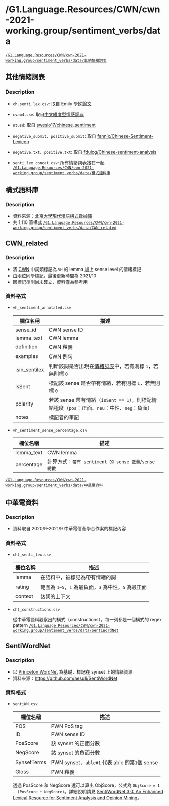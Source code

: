# /G1.Language.Resources/CWN/cwn-2021-working.group/sentiment_verbs/data


<a href='https://drive.google.com/drive/folders/1hAgCmKFqk_V8uDxP7ujKgfXG-FTb9SD2' target='_blank' class='drive-location'><code>/G1.Language.Resources/CWN/cwn-2021-working.group/sentiment_verbs/data/其他情緒詞表</code></a>

## 其他情緒詞表

### Description

- `ch.senti.lex.csv`: 取自 Emily 學姊[論文](https://drive.google.com/file/d/14v2a9-psPfcANa59dTL2HyLpCC-wL2LY/view?usp=sharing)

- `cvaw4.csv`: 取自[中文維度型情感詞典](http://nlp.innobic.yzu.edu.tw/resources/cvaw.html)

- `ntusd`: 取自 [sweslo17/chinese_sentiment](https://github.com/sweslo17/chinese_sentiment)

- `negative_submit`、`positive_submit`: 取自 [fannix/Chinese-Sentiment-Lexicon](https://github.com/fannix/Chinese-Sentiment-Lexicon)

- `negative.txt`、`positive.txt`: 取自 [fdulcg/Chinese-sentiment-analysis](https://github.com/fdulcg/Chinese-sentiment-analysis)

-  `senti_lex_concat.csv`: 所有情緒詞表接在一起
<a href='https://drive.google.com/drive/folders/1QoBRkoUWZg8ZlhDZXe4zQez7Y1IcCuTk' target='_blank' class='drive-location'><code>/G1.Language.Resources/CWN/cwn-2021-working.group/sentiment_verbs/data/構式語料庫</code></a>

## 構式語料庫

### Description
- 資料來源：[北京大學現代漢語構式數據庫](http://ccl.pku.edu.cn/ccgd/)
- 共 1,110 筆構式
<a href='https://drive.google.com/drive/folders/1dOydnWYo3rgqDfI8zuKQ22gtaRfLgW52' target='_blank' class='drive-location'><code>/G1.Language.Resources/CWN/cwn-2021-working.group/sentiment_verbs/data/CWN_related</code></a>

## CWN_related

### Description
- 將 [CWN](https://lopentu.github.io/CwnWeb/) 中詞類標記為 `VH` 的 lemma 加上 sense level 的情緒標記
- 由兩位同學標記，最後更新時間為 2021/10
- 因標記準則尚未確立，資料僅為參考用

### 資料格式
- `vh_sentiment_annotated.csv`

    | 欄位名稱 | 描述 |
    |-------------|-------------|
    | sense_id    |  CWN sense ID     |
    | lemma_text  |  CWN lemma   |
    | definition  |  CWN 釋義  |
    | examples    |  CWN 例句  |
    | isin_sentilex | 判斷該詞是否出現在[情緒詞表](https://drive.google.com/file/d/1dq2ZRlaGThXzwo-eWiaulacsVRMVQ8pA/view?usp=sharing)中，若有則標 `1`，若無則標 `0`|
    | isSent      | 標記該 sense 是否帶有情緒，若有則標 `1`，若無則標 `0` |
    | polarity    | 若該 sense 帶有情緒（`isSent == 1`），則標記情緒極度（`pos`：正面、`neu`：中性、`neg`：負面）  |
    | notes       | 標記者的筆記  |

- `vh_sentiment_sense_percentage.csv`

    | 欄位名稱 | 描述 |
    |-------------|-------------|
    | lemma_text  |  CWN lemma   |
    | percentage  |  計算方式：`帶有 sentiment 的 sense 數量`/`sense 總數` |
<a href='https://drive.google.com/drive/folders/1k82ballGAJnxWR1L7H__hj4V-I0tymWH' target='_blank' class='drive-location'><code>/G1.Language.Resources/CWN/cwn-2021-working.group/sentiment_verbs/data/中華電資料</code></a>

## 中華電資料

### Description
- 資料取自 2020/9-2021/9 中華電信產學合作案的標記內容

### 資料格式
-  `cht_senti_lex.csv`

    | 欄位名稱 | 描述 |
    |-------------|-------------|
    | lemma     |  在語料中，被標記為帶有情緒的詞      |
    | rating    |  範圍為 `1~5`，`1` 為最負面，`3` 為中性，`5` 為最正面    |
    | context   |  該詞的上下文 |

- `cht_constructions.csv`

    從中華電語料觀察出的構式（constructions），每一列都是一個構式的 regex pattern
<a href='https://drive.google.com/drive/folders/1vuXtmp5FOhWiWWrU2r041a4YlMdIMSd2' target='_blank' class='drive-location'><code>/G1.Language.Resources/CWN/cwn-2021-working.group/sentiment_verbs/data/SentiWordNet</code></a>

## SentiWordNet

### Description
- 以 [Princeton WordNet](https://wordnet.princeton.edu/) 為基礎，標記在 synset 上的情緒資源
- 資料來源：https://github.com/aesuli/SentiWordNet

### 資料格式
- `sentiWN.csv`

    | 欄位名稱 | 描述 |
    |-------------|-------------|
    | POS         | PWN PoS tag       |
    | ID          | PWN sense ID      |
    | PosScore    | 該 synset 的正面分數   |
    | NegScore    | 該 synset 的負面分數   |
    | SynsetTerms | PWN synset，`able#1` 代表 able 的第`1`個 sense            |
    | Gloss       | PWN 釋義            |

    透過 PosScore 和 NegScore 還可以算出 ObjScore，公式為 `ObjScore = 1 - (PosScore + NegScore)`。詳細說明請見 [SentiWordNet 3.0: An Enhanced Lexical Resource for Sentiment Analysis and Opinion Mining](https://github.com/aesuli/SentiWordNet/blob/master/papers/LREC10.pdf)。